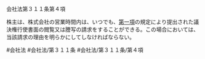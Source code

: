 会社法第３１１条第４項

株主は、株式会社の営業時間内は、いつでも、[第一項](会社法＿＿＿＿第３１１条第１項)の規定により提出された議決権行使書面の閲覧又は謄写の請求をすることができる。この場合においては、当該請求の理由を明らかにしてしなければならない。

#会社法
#会社法/第３１１条
#会社法/第３１１条/第４項
